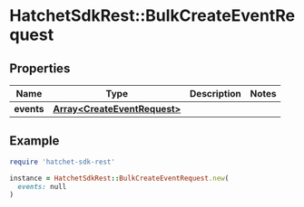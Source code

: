 # HatchetSdkRest::BulkCreateEventRequest

## Properties

| Name | Type | Description | Notes |
| ---- | ---- | ----------- | ----- |
| **events** | [**Array&lt;CreateEventRequest&gt;**](CreateEventRequest.md) |  |  |

## Example

```ruby
require 'hatchet-sdk-rest'

instance = HatchetSdkRest::BulkCreateEventRequest.new(
  events: null
)
```

